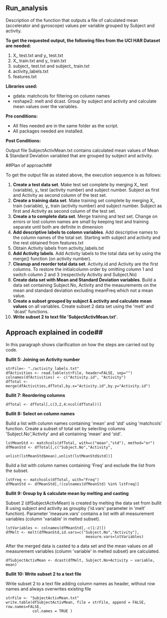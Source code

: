 ## Run_analysis ##

Description of the function that outputs a file of calculated mean (accelerator and gyroscope) values per variable grouped by Subject and activity.

**To get the requested output, the following files from the UCI HAR Dataset are needed:**

1. X_ test.txt and y_ test.txt
2. X_ train.txt and y_ train.txt
3. subject_ test.txt and subject_ train.txt
4. activity_labels.txt
5. features.txt


**Libraries used:**

- gdata: matchcols for filtering on column names
- reshape2: melt and dcast. Group by subject and activity and calculate mean values over the variables.

**Pre conditions:**

- All files needed are in the same folder as the script.
- All packages needed are installed.

**Post Conditions:**

Output file SubjectActivMean.txt contains calculated mean values of Mean & Standard Deviation variabled that are grouped by subject and activity.


##Plan of approach##

To get the output file as stated above, the execution sequence is as follows:

1. **Create a test data set**. Make test set complete by merging X_ test (variable), y_ test (activity number) and subject number. Subject as first and Activity as second column of the test set.
2. **Create a training data set**. Make training set complete by merging X_ train (variable), y_ train (activity number) and subject number. Subject as first and Activity as second column of the test set.
3. **Create a to complete data set**. Merge training and test set. Change on errors or lost column names are small by keeping test and training separate until both are definite in dimension
4. **Add descriptive labels to colomn variables**. Add descriptive names to the column names of the total set. Starting with subject and activity and the rest obtained from features.txt
5. Obtain Activity labels from activity_labels.txt
6. **Add Activity labels**. Add Activity labels to the total data set by using the merge() function (on activity number).
7. **Cleanup and reorder total data set**. Activity.id and Activity are the first columns. To restore the initialcolumn order by omitting column 1 and switch column 2 and 3 (respectivily Activity and Subject.No)
8. **Create data set with Mean and Standard Deviation variables**. Build a data set containing Subject.No, Activity and the measurements on the mean and standard deviation excluding meanFreq which not a mean value.
9. **Create a subset grouped by subject & activity and calculate mean values** on all variables. Create subset 2 data set using the 'melt' and 'dcast' functions.
10. **Write subset 2 to text file 'SubjectActivMean.txt'**.


## Approach explained in code##

In this paragraph shows clarification on how the steps are carried out by code.

**Bullit 5: Joining on Activity number**

    strFile<- "./activity_labels.txt"
    dfActivities <- read.table(strFile, header=FALSE, sep="") 
    colnames(dfActivities) <- c("Activity.id", "Activity")
    dfTotal <- merge(dfActivities,dfTotal,by.x="Activity.id",by.y="Activity.id")

**Bullit 7: Reordering columns**

    dfTotal <- dfTotal[,c(3,2,4:ncol(dfTotal))]

**Bullit 8: Select on column names**

Build a list with column names containing 'mean' and 'std' using 'matchcols' function. Create a subset  of total set by selecting columns 'Subject.No','Activity' and all containing 'mean' and 'std'.


    lstMeanStd <- matchcols(dfTotal, with=c("mean","std"), method="or")
    dfMeanStd <- dfTotal[,c("Subject.No","Activity",
							unlist(lstMeanStd$mean),unlist(lstMeanStd$std))]


Build a list with column names containing 'Freq' and exclude the list from the subset.

    lstFreq <- matchcols(dfTotal, with="Freq")
    dfMeanStd <- dfMeanStd[,!(colnames(dfMeanStd) %in% lstFreq)]
    

**Bullit 9: Group by & calculate mean by melting and casting**

Subset 2 (dfSubjectActivMean) is created by melting the data set from bullit 8 using subject and activity as groupby ('id.vars' parameter in 'melt' function).  Parameter 'measure.vars' contains a list with all measurement variables (column 'variable' in melted subset).

    lstVariables <- colnames(dfMeanStd[,-c(1:2)])
    dfMelt <- melt(dfMeanStd,id.vars=c("Subject.No","Activity"),
										measure.vars=lstVariables)
    
After the merged data is casted to a data set and the mean values on all measurement variables (column 'variable' in melted subset) are calculated.


    dfSubjectActivMean <- dcast(dfMelt, Subject.No+Activity ~ variable, mean)
    
**Bullit 10: Write subset 2 to a text file**

Write subset 2 to a text file adding column names as header, without row names and always overwrites existing file

    strFile <- "SubjectActivMean.txt"
    write.table(dfSubjectActivMean, file = strFile, append = FALSE, row.names=FALSE, 
				col.names = TRUE ) 
   